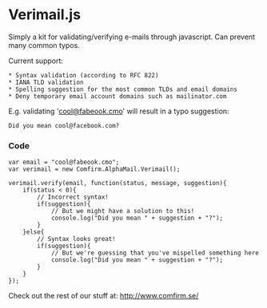 Verimail.js
======================

Simply a kit for validating/verifying e-mails through javascript. Can prevent many common typos.

Current support:

    * Syntax validation (according to RFC 822)
    * IANA TLD validation
    * Spelling suggestion for the most common TLDs and email domains
    * Deny temporary email account domains such as mailinator.com

E.g. validating 'cool@fabeook.cmo' will result in a typo suggestion:

    Did you mean cool@facebook.com?

### Code

	var email = "cool@fabeook.cmo";
	var verimail = new Comfirm.AlphaMail.Verimail();
	
	verimail.verify(email, function(status, message, suggestion){
		if(status < 0){
			// Incorrect syntax!
			if(suggestion){
				// But we might have a solution to this!
				console.log("Did you mean " + suggestion + "?");
			}
		}else{
			// Syntax looks great!
			if(suggestion){
				// But we're guessing that you've mispelled something here
				console.log("Did you mean " + suggestion + "?");
			}
		}
	});

Check out the rest of our stuff at:
http://www.comfirm.se/